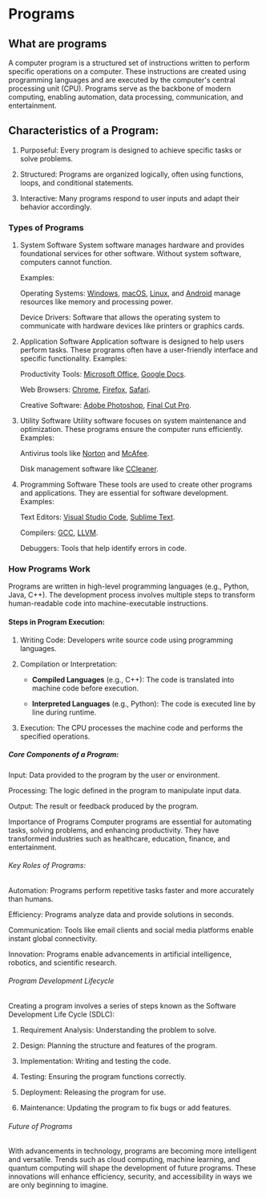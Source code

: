 # **Programs**

## What are programs

A computer program is a structured set of instructions written to perform specific operations on a computer. These instructions are created using programming languages and are executed by the computer's central processing unit (CPU). Programs serve as the backbone of modern computing, enabling automation, data processing, communication, and entertainment.


## Characteristics of a Program:

1. Purposeful: Every program is designed to achieve specific tasks or solve problems.

2. Structured: Programs are organized logically, often using functions, loops, and conditional statements.

3. Interactive: Many programs respond to user inputs and adapt their behavior accordingly.


### Types of Programs

1. System Software
System software manages hardware and provides foundational services for other software. Without system software, computers cannot function.

      Examples:
      
      Operating Systems: [Windows](https://www.microsoft.com/es-es/windows), [macOS](https://www.apple.com/es/macos/macos-sequoia/), [Linux](https://www.linux.org), and [Android](https://www.android.com/intl/es_es/) manage resources like memory and processing power.
      
      Device Drivers: Software that allows the operating system to communicate with hardware devices like printers or graphics cards.

2. Application Software
Application software is designed to help users perform tasks. These programs often have a user-friendly interface and specific functionality.
Examples:

      Productivity Tools: [Microsoft Office](https://www.microsoft.com/es-es/microsoft-365), [Google Docs](https://workspace.google.com/intl/es/products/docs/).
      
      Web Browsers: [Chrome](https://www.google.com/intl/es_es/chrome/), [Firefox](https://www.mozilla.org/es-ES/firefox/new/), [Safari](https://www.apple.com/es/safari/).
      
      Creative Software: [Adobe Photoshop](https://www.adobe.com/es/products/photoshop.html), [Final Cut Pro](https://www.apple.com/es/final-cut-pro/).

3. Utility Software
Utility software focuses on system maintenance and optimization. These programs ensure the computer runs efficiently.
Examples:

      Antivirus tools like [Norton](https://es.norton.com) and [McAfee](https://www.mcafee.com/es-es/index.html).
      
      Disk management software like [CCleaner](https://www.ccleaner.com/es-es).

4. Programming Software
These tools are used to create other programs and applications. They are essential for software development.
Examples:

      Text Editors: [Visual Studio Code](https://code.visualstudio.com), [Sublime Text](https://www.sublimetext.com).
      
      Compilers: [GCC](https://gcc.gnu.org), [LLVM](https://llvm.org).
      
      Debuggers: Tools that help identify errors in code.
### How Programs Work

Programs are written in high-level programming languages (e.g., Python, Java, C++). The development process involves multiple steps to transform human-readable code into machine-executable instructions.

#### Steps in Program Execution:

1. Writing Code: Developers write source code using programming languages.

2. Compilation or Interpretation:

    - **Compiled Languages** (e.g., C++): The code is translated into machine code before execution.

    - **Interpreted Languages** (e.g., Python): The code is executed line by line during runtime.

3. Execution: The CPU processes the machine code and performs the specified operations.

##### Core Components of a Program:

Input: Data provided to the program by the user or environment.

Processing: The logic defined in the program to manipulate input data.

Output: The result or feedback produced by the program.

Importance of Programs
Computer programs are essential for automating tasks, solving problems, and enhancing productivity. They have transformed industries such as healthcare, education, finance, and entertainment.

###### Key Roles of Programs:

Automation: Programs perform repetitive tasks faster and more accurately than humans.

Efficiency: Programs analyze data and provide solutions in seconds.

Communication: Tools like email clients and social media platforms enable instant global connectivity.

Innovation: Programs enable advancements in artificial intelligence, robotics, and scientific research.


###### Program Development Lifecycle

Creating a program involves a series of steps known as the Software Development Life Cycle (SDLC):

1. Requirement Analysis: Understanding the problem to solve.

2. Design: Planning the structure and features of the program.

3. Implementation: Writing and testing the code.

4. Testing: Ensuring the program functions correctly.


5. Deployment: Releasing the program for use.

6. Maintenance: Updating the program to fix bugs or add features.


###### Future of Programs

With advancements in technology, programs are becoming more intelligent and versatile. Trends such as cloud computing, machine learning, and quantum computing will shape the development of future programs. These innovations will enhance efficiency, security, and accessibility in ways we are only beginning to imagine.
